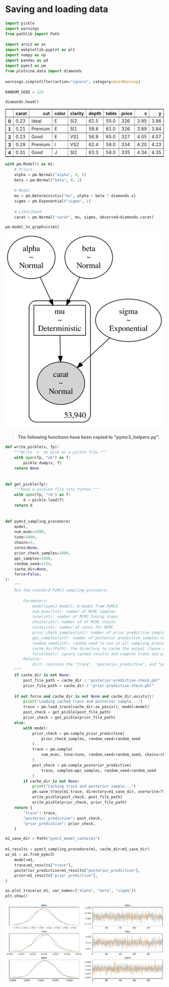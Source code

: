 # Saving and loading data

```python
import pickle
import warnings
from pathlib import Path

import arviz as az
import matplotlib.pyplot as plt
import numpy as np
import pandas as pd
import pymc3 as pm
from plotnine.data import diamonds

warnings.simplefilter(action="ignore", category=UserWarning)

RANDOM_SEED = 123
```

```python
diamonds.head()
```

<div>
<style scoped>
    .dataframe tbody tr th:only-of-type {
        vertical-align: middle;
    }

    .dataframe tbody tr th {
        vertical-align: top;
    }

    .dataframe thead th {
        text-align: right;
    }
</style>
<table border="1" class="dataframe">
  <thead>
    <tr style="text-align: right;">
      <th></th>
      <th>carat</th>
      <th>cut</th>
      <th>color</th>
      <th>clarity</th>
      <th>depth</th>
      <th>table</th>
      <th>price</th>
      <th>x</th>
      <th>y</th>
      <th>z</th>
    </tr>
  </thead>
  <tbody>
    <tr>
      <th>0</th>
      <td>0.23</td>
      <td>Ideal</td>
      <td>E</td>
      <td>SI2</td>
      <td>61.5</td>
      <td>55.0</td>
      <td>326</td>
      <td>3.95</td>
      <td>3.98</td>
      <td>2.43</td>
    </tr>
    <tr>
      <th>1</th>
      <td>0.21</td>
      <td>Premium</td>
      <td>E</td>
      <td>SI1</td>
      <td>59.8</td>
      <td>61.0</td>
      <td>326</td>
      <td>3.89</td>
      <td>3.84</td>
      <td>2.31</td>
    </tr>
    <tr>
      <th>2</th>
      <td>0.23</td>
      <td>Good</td>
      <td>E</td>
      <td>VS1</td>
      <td>56.9</td>
      <td>65.0</td>
      <td>327</td>
      <td>4.05</td>
      <td>4.07</td>
      <td>2.31</td>
    </tr>
    <tr>
      <th>3</th>
      <td>0.29</td>
      <td>Premium</td>
      <td>I</td>
      <td>VS2</td>
      <td>62.4</td>
      <td>58.0</td>
      <td>334</td>
      <td>4.20</td>
      <td>4.23</td>
      <td>2.63</td>
    </tr>
    <tr>
      <th>4</th>
      <td>0.31</td>
      <td>Good</td>
      <td>J</td>
      <td>SI2</td>
      <td>63.3</td>
      <td>58.0</td>
      <td>335</td>
      <td>4.34</td>
      <td>4.35</td>
      <td>2.75</td>
    </tr>
  </tbody>
</table>
</div>

```python
with pm.Model() as m1:
    # Priors
    alpha = pm.Normal("alpha", 0, 5)
    beta = pm.Normal("beta", 0, 2)

    # Model
    mu = pm.Deterministic("mu", alpha + beta * diamonds.x)
    sigma = pm.Exponential("sigma", 1)

    # Likelihood
    carat = pm.Normal("carat", mu, sigma, observed=diamonds.carat)
```

```python
pm.model_to_graphviz(m1)
```

![svg](999_010_saving-and-loading-models_files/999_010_saving-and-loading-models_4_0.svg)

> **The following functions have been copied to "pymc3_helpers.py".**

```python
def write_pickle(x, fp):
    """Write `x` to disk as a pickle file."""
    with open(fp, "wb") as f:
        pickle.dump(x, f)
    return None


def get_pickle(fp):
    """Read a pickled file into Python."""
    with open(fp, "rb") as f:
        d = pickle.load(f)
    return d


def pymc3_sampling_procedure(
    model,
    num_mcmc=1000,
    tune=1000,
    chains=2,
    cores=None,
    prior_check_samples=1000,
    ppc_samples=1000,
    random_seed=1234,
    cache_dir=None,
    force=False,
):
    """
    Run the standard PyMC3 sampling procedure.

        Parameters:
            model(pymc3 model): A model from PyMC3
            num_mcmc(int): number of MCMC samples
            tune(int): number of MCMC tuning steps
            chains(int): number of of MCMC chains
            cores(int): number of cores for MCMC
            prior_check_samples(int): number of prior predictive samples to take
            ppc_samples(int): number of posterior predictive samples to take
            random_seed(int): random seed to use in all sampling processes
            cache_dir(Path): the directory to cache the output (leave as `None` to skip caching)
            force(bool): ignore cached results and compute trace and predictive checks
        Returns:
            dict: contains the "trace", "posterior_predictive", and "prior_predictive"
    """
    if cache_dir is not None:
        post_file_path = cache_dir / "posterior-predictive-check.pkl"
        prior_file_path = cache_dir / "prior-predictive-check.pkl"

    if not force and cache_dir is not None and cache_dir.exists():
        print("Loading cached trace and posterior sample...")
        trace = pm.load_trace(cache_dir.as_posix(), model=model)
        post_check = get_pickle(post_file_path)
        prior_check = get_pickle(prior_file_path)
    else:
        with model:
            prior_check = pm.sample_prior_predictive(
                prior_check_samples, random_seed=random_seed
            )
            trace = pm.sample(
                num_mcmc, tune=tune, random_seed=random_seed, chains=chains, cores=cores
            )
            post_check = pm.sample_posterior_predictive(
                trace, samples=ppc_samples, random_seed=random_seed
            )
        if cache_dir is not None:
            print("Caching trace and posterior sample...")
            pm.save_trace(m1_trace, directory=m1_save_dir, overwrite=True)
            write_pickle(post_check, post_file_path)
            write_pickle(prior_check, prior_file_path)
    return {
        "trace": trace,
        "posterior_predictive": post_check,
        "prior_predictive": prior_check,
    }
```

```python
m1_save_dir = Path("pymc3_model_cache/m1")

m1_results = pymc3_sampling_procedure(m1, cache_dir=m1_save_dir)
az_m1 = az.from_pymc3(
    model=m1,
    trace=m1_results["trace"],
    posterior_predictive=m1_results["posterior_predictive"],
    prior=m1_results["prior_predictive"],
)
```

```python
az.plot_trace(az_m1, var_names=["alpha", "beta", "sigma"])
plt.show()
```

![png](999_010_saving-and-loading-models_files/999_010_saving-and-loading-models_8_0.png)

```python

```

